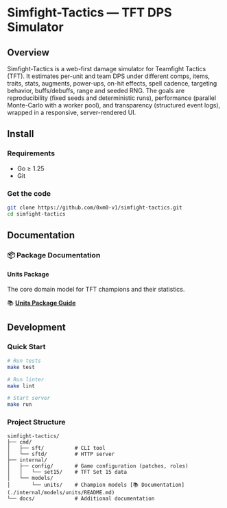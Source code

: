 # Simfight-Tactics — TFT DPS Simulator

## Overview
Simfight-Tactics is a web-first damage simulator for Teamfight Tactics (TFT). It estimates per-unit and team DPS under different comps, items, traits, stats, augments, power-ups, on-hit effects, spell cadence, targeting behavior, buffs/debuffs, range and seeded RNG. The goals are reproducibility (fixed seeds and deterministic runs), performance (parallel Monte-Carlo with a worker pool), and transparency (structured event logs), wrapped in a responsive, server-rendered UI.

## Install
### Requirements
- Go ≥ 1.25
- Git

### Get the code
```bash
git clone https://github.com/0xm0-v1/simfight-tactics.git
cd simfight-tactics
```

## Documentation

### 📦 Package Documentation

#### Units Package
The core domain model for TFT champions and their statistics.

📚 **[Units Package Guide](./internal/models/units/README.md)**

## Development

### Quick Start
```bash
# Run tests
make test

# Run linter
make lint

# Start server
make run
```

### Project Structure
```
simfight-tactics/
├── cmd/
│   ├── sft/          # CLI tool
│   └── sftd/         # HTTP server
├── internal/
│   ├── config/       # Game configuration (patches, roles)
│   │   └── set15/    # TFT Set 15 data
│   └── models/
│       └── units/    # Champion models [📚 Documentation](./internal/models/units/README.md)
└── docs/             # Additional documentation
```